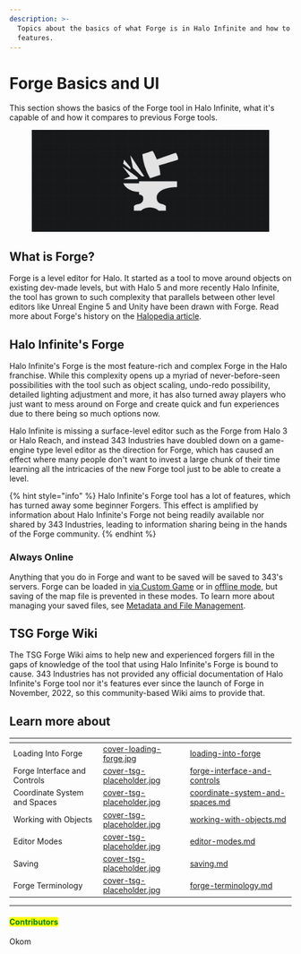 ```yaml
---
description: >-
  Topics about the basics of what Forge is in Halo Infinite and how to use its
  features.
---
```


# Forge Basics and UI

This section shows the basics of the Forge tool in Halo Infinite, what it's capable of and how it compares to previous Forge tools.

<figure><img src="../../.gitbook/assets/cover-forgebasics.jpg" alt="Forge icon on a grid"><figcaption></figcaption></figure>

## What is Forge?

Forge is a level editor for Halo. It started as a tool to move around objects on existing dev-made levels, but with Halo 5 and more recently Halo Infinite, the tool has grown to such complexity that parallels between other level editors like Unreal Engine 5 and Unity have been drawn with Forge. Read more about Forge's history on the [Halopedia article](https://www.halopedia.org/Forge).

## Halo Infinite's Forge

Halo Infinite's Forge is the most feature-rich and complex Forge in the Halo franchise. While this complexity opens up a myriad of never-before-seen possibilities with the tool such as object scaling, undo-redo possibility, detailed lighting adjustment and more, it has also turned away players who just want to mess around on Forge and create quick and fun experiences due to there being so much options now.

Halo Infinite is missing a surface-level editor such as the Forge from Halo 3 or Halo Reach, and instead 343 Industries have doubled down on a game-engine type level editor as the direction for Forge, which has caused an effect where many people don't want to invest a large chunk of their time learning all the intricacies of the new Forge tool just to be able to create a level.

{% hint style="info" %}
Halo Infinite's Forge tool has a lot of features, which has turned away some beginner Forgers. This effect is amplified by information about Halo Infinite's Forge not being readily available nor shared by 343 Industries, leading to information sharing being in the hands of the Forge community.
{% endhint %}

### Always Online

Anything that you do in Forge and want to be saved will be saved to 343's servers. Forge can be loaded in [via Custom Game](../../guides-and-knowledge/forge-know-how/forge-exploits/forge-via-custom-game-ucn.md) or in [offline mode](../../guides-and-knowledge/forge-know-how/forge-exploits/forge-via-custom-game-ucn.md#forge-offline), but saving of the map file is prevented in these modes. To learn more about managing your saved files, see [Metadata and File Management](../../ugc/metadata-and-file-management/).

## TSG Forge Wiki

The TSG Forge Wiki aims to help new and experienced forgers fill in the gaps of knowledge of the tool that using Halo Infinite's Forge is bound to cause. 343 Industries has not provided any official documentation of Halo Infinite's Forge tool nor it's features ever since the launch of Forge in November, 2022, so this community-based Wiki aims to provide that.



## Learn more about

<table data-view="cards"><thead><tr><th></th><th data-hidden data-card-cover data-type="files"></th><th data-hidden data-card-target data-type="content-ref"></th></tr></thead><tbody><tr><td>Loading Into Forge</td><td><a href="../../.gitbook/assets/cover-loading-forge.jpg">cover-loading-forge.jpg</a></td><td><a href="loading-into-forge/">loading-into-forge</a></td></tr><tr><td>Forge Interface and Controls</td><td><a href="../../.gitbook/assets/cover-tsg-placeholder.jpg">cover-tsg-placeholder.jpg</a></td><td><a href="forge-interface-and-controls/">forge-interface-and-controls</a></td></tr><tr><td>Coordinate System and Spaces</td><td><a href="../../.gitbook/assets/cover-tsg-placeholder.jpg">cover-tsg-placeholder.jpg</a></td><td><a href="coordinate-system-and-spaces.md">coordinate-system-and-spaces.md</a></td></tr><tr><td>Working with Objects</td><td><a href="../../.gitbook/assets/cover-tsg-placeholder.jpg">cover-tsg-placeholder.jpg</a></td><td><a href="working-with-objects.md">working-with-objects.md</a></td></tr><tr><td>Editor Modes</td><td><a href="../../.gitbook/assets/cover-tsg-placeholder.jpg">cover-tsg-placeholder.jpg</a></td><td><a href="editor-modes.md">editor-modes.md</a></td></tr><tr><td>Saving</td><td><a href="../../.gitbook/assets/cover-tsg-placeholder.jpg">cover-tsg-placeholder.jpg</a></td><td><a href="saving.md">saving.md</a></td></tr><tr><td>Forge Terminology</td><td><a href="../../.gitbook/assets/cover-tsg-placeholder.jpg">cover-tsg-placeholder.jpg</a></td><td><a href="forge-terminology.md">forge-terminology.md</a></td></tr></tbody></table>



***

#### <mark style="color:green;">Contributors</mark>

Okom
